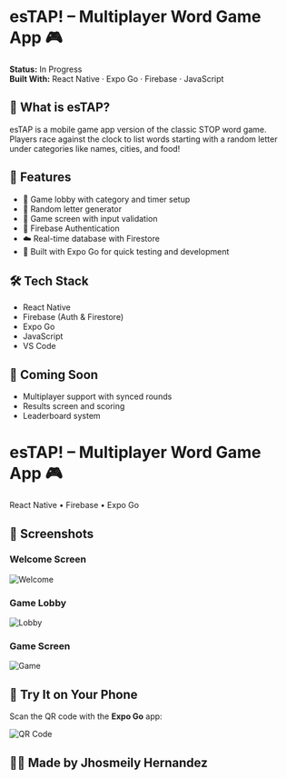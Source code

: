 # esTAP! – Multiplayer Word Game App 🎮

**Status:** In Progress  
**Built With:** React Native · Expo Go · Firebase · JavaScript  

## 📱 What is esTAP?

esTAP is a mobile game app version of the classic STOP word game. Players race against the clock to list words starting with a random letter under categories like names, cities, and food!

## 🔧 Features

- 🏁 Game lobby with category and timer setup
- 🔡 Random letter generator
- 📝 Game screen with input validation
- 🔐 Firebase Authentication
- ☁️ Real-time database with Firestore
- 🔄 Built with Expo Go for quick testing and development

## 🛠️ Tech Stack

- React Native
- Firebase (Auth & Firestore)
- Expo Go
- JavaScript
- VS Code

## 📌 Coming Soon

- Multiplayer support with synced rounds
- Results screen and scoring
- Leaderboard system

# esTAP! – Multiplayer Word Game App 🎮

React Native • Firebase • Expo Go

## 📸 Screenshots

### Welcome Screen
![Welcome](./screenshots/welcome.png)

### Game Lobby
![Lobby](./screenshots/lobby.png)

### Game Screen
![Game](./screenshots/game.png)


## 🔗 Try It on Your Phone

Scan the QR code with the **Expo Go** app:

![QR Code](./screenshots/esTAP-QR.png)

## 👩‍💻 Made by Jhosmeily Hernandez
